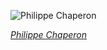 
![Philippe Chaperon](https://upload.wikimedia.org/wikipedia/commons/thumb/e/e7/Philippe_Chaperon_-_Rigoletto.jpg/525px-Philippe_Chaperon_-_Rigoletto.jpg)

*[Philippe Chaperon](https://wikipedia.org/wiki/File:Philippe_Chaperon_-_Rigoletto.jpg)*
